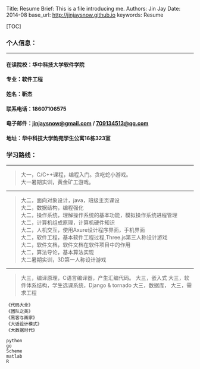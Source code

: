 Title: Resume
Brief:   This is a file introducing me.
Authors: Jin Jay
Date:    2014-08
base_url: http://jinjaysnow.github.io
keywords: Resume


[TOC]
### **个人信息：**

---

#### 在读院校：华中科技大学软件学院  
#### 专业：软件工程  
#### 姓名：靳杰  
#### 联系电话：18607106575  
#### 电子邮件：jinjaysnow@gmail.com / 709134513@qq.com  
#### 地址：华中科技大学韵苑学生公寓16栋323室

### **学习路线：**

---

> 大一，C/C++课程，编程入门。贪吃蛇小游戏。  
> 大一暑期实训，黄金矿工游戏。

---

> 大二，面向对象设计，java，班级主页课设  
> 大二，数据结构，编程强化  
> 大二，操作系统，理解操作系统的基本功能，模拟操作系统进程管理  
> 大二，计算机组成原理，计算机硬件知识  
> 大二，人机交互，使用Axure设计程序界面，手机界面  
> 大二，软件工程，基本软件工程过程,Three.js第三人称设计游戏  
> 大二，软件文档，软件文档在软件项目中的作用  
> 大二，算法导论，基本算法实现  
> 大二暑期实训，3D第一人称设计游戏

---

> 大三，编译原理，C语言编译器，产生汇编代码。
> 大三，嵌入式
> 大三，软件体系结构，学生选课系统，Django & tornado 
> 大三，数据库，
> 大三，需求工程

```
《代码大全》
《团队之美》
《黑客与画家》
《大话设计模式》
《大数据时代》
```

	python
	go
	Scheme
	matlab
	R

